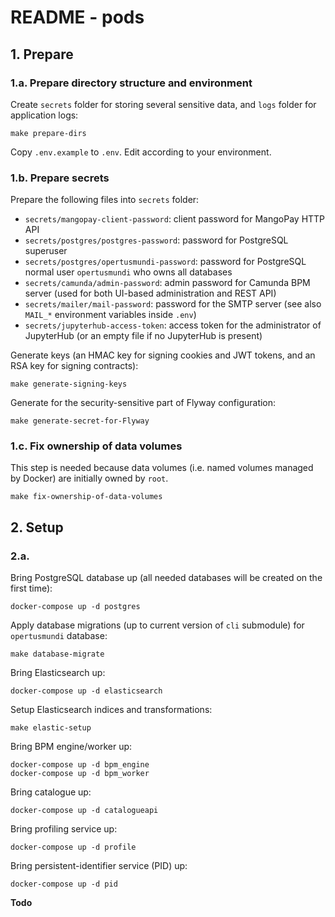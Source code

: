# README - pods

## 1. Prepare 

### 1.a. Prepare directory structure and environment

Create `secrets` folder for storing several sensitive data, and `logs` folder for application logs:

    make prepare-dirs

Copy `.env.example` to `.env`. Edit according to your environment.

### 1.b. Prepare secrets

Prepare the following files into `secrets` folder:

   * `secrets/mangopay-client-password`: client password for MangoPay HTTP API 
   * `secrets/postgres/postgres-password`: password for PostgreSQL superuser
   * `secrets/postgres/opertusmundi-password`: password for PostgreSQL normal user `opertusmundi` who owns all databases
   * `secrets/camunda/admin-password`: admin password for Camunda BPM server (used for both UI-based administration and REST API)
   * `secrets/mailer/mail-password`: password for the SMTP server (see also `MAIL_*` environment variables inside `.env`)
   * `secrets/jupyterhub-access-token`: access token for the administrator of JupyterHub (or an empty file if no JupyterHub is present)

Generate keys (an HMAC key for signing cookies and JWT tokens, and an RSA key for signing contracts):

    make generate-signing-keys

Generate for the security-sensitive part of Flyway configuration:

    make generate-secret-for-Flyway 

### 1.c. Fix ownership of data volumes

This step is needed because data volumes (i.e. named volumes managed by Docker) are initially owned by `root`. 

    make fix-ownership-of-data-volumes

## 2. Setup

### 2.a. 

Bring PostgreSQL database up (all needed databases will be created on the first time):

    docker-compose up -d postgres

Apply database migrations (up to current version of `cli` submodule) for `opertusmundi` database:

    make database-migrate

Bring Elasticsearch up:

    docker-compose up -d elasticsearch

Setup Elasticsearch indices and transformations:

    make elastic-setup

Bring BPM engine/worker up:

    docker-compose up -d bpm_engine 
    docker-compose up -d bpm_worker 

Bring catalogue up:

    docker-compose up -d catalogueapi 

Bring profiling service up:
    
    docker-compose up -d profile

Bring persistent-identifier service (PID) up:

    docker-compose up -d pid
    
__Todo__
